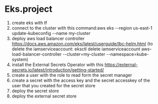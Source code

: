 # Eks.project
1. create eks with tf
2. connect to the cluster with this command:aws eks --region us-east-1 update-kubeconfig --name my-cluster
3. deploy aws load balancer controller https://docs.aws.amazon.com/eks/latest/userguide/lbc-helm.html (to delete the iamserviceaccount: eksctl delete iamserviceaccount aws-load-balancer-controller --cluster=my-cluster --namespace=kube-system)
4. install the External Secrets Operator with this https://external-secrets.io/latest/introduction/getting-started/ 
5. create a user with the role to read form the secret manager
6. create a secret with the access key and the secret accesskey of the user that you created for the secret store
7. deploy the secret store
8. deploy the external secret store


 